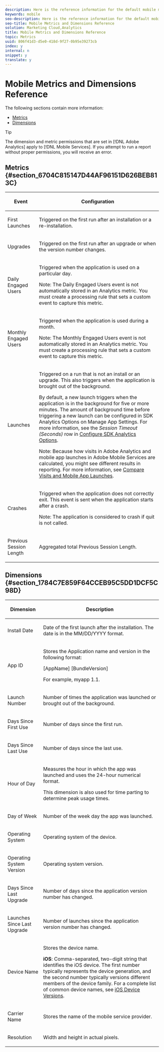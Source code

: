 ```yaml
---
description: Here is the reference information for the default mobile metrics and dimensions.
keywords: mobile
seo-description: Here is the reference information for the default mobile metrics and dimensions.
seo-title: Mobile Metrics and Dimensions Reference
solution: Marketing Cloud,Analytics
title: Mobile Metrics and Dimensions Reference
topic: Metrics
uuid: 806f41d3-d5e0-418d-9f27-0b95e39273cb
index: y
internal: n
snippet: y
translate: y
---
```


# Mobile Metrics and Dimensions Reference

The following sections contain more information: 

* [ Metrics](../../gs/metrics/metrics_reference.md#section_6704C815147D44AF96151D626BEB813C)
* [ Dimensions](../../gs/metrics/metrics_reference.md#section_1784C7E859F64CCEB95C5DD1DCF5C98D)

>[!TIP]
>
>The dimension and metric permissions that are set in [!DNL  Adobe Analytics] apply to [!DNL  Mobile Services]. If you attempt to run a report without proper permissions, you will receive an error. 



## Metrics {#section_6704C815147D44AF96151D626BEB813C}


<table id="table_953334C153F9490ABDB5174E26572C47"> 
 <thead> 
  <tr> 
   <th colname="col01" class="entry"> <p>Event </p> </th> 
   <th colname="col2" class="entry"> <p>Configuration </p> </th> 
  </tr> 
 </thead>
 <tbody> 
  <tr> 
   <td colname="col01"> <p> First Launches </p> </td> 
   <td colname="col2"> <p>Triggered on the first run after an installation or a re-installation. </p> </td> 
  </tr> 
  <tr> 
   <td colname="col01"> <p>Upgrades </p> </td> 
   <td colname="col2"> <p>Triggered on the first run after an upgrade or when the version number changes. </p> </td> 
  </tr> 
  <tr> 
   <td colname="col01"> <p>Daily Engaged Users </p> </td> 
   <td colname="col2"> <p>Triggered when the application is used on a particular day. </p> <p> <p type="tip">Note:  The Daily Engaged Users event is not automatically stored in an Analytics metric. You must create a processing rule that sets a custom event to capture this metric. </p> </p> </td> 
  </tr> 
  <tr> 
   <td colname="col01"> <p>Monthly Engaged Users </p> </td> 
   <td colname="col2"> <p>Triggered when the application is used during a month. </p> <p> <p type="tip">Note:  The Monthly Engaged Users event is not automatically stored in an Analytics metric. You must create a processing rule that sets a custom event to capture this metric. </p> </p> </td> 
  </tr> 
  <tr> 
   <td colname="col01"> <p>Launches </p> </td> 
   <td colname="col2"> <p>Triggered on a run that is not an install or an upgrade. This also triggers when the application is brought out of the background. </p> <p>By default, a new launch triggers when the application is in the background for five or more minutes. The amount of background time before triggering a new launch can be configured in <span class="uicontrol"> SDK Analytics Options</span> on <span class="wintitle"> Manage App Settings</span>. For more information, see the <i>Session Timeout (Seconds)</i> row in <a href="../../c_manage_app_settings/c_mob_confg-app/t_config_analytics/t_config_analytics.md#task_8F9FBCDFB906467DAADA3FBDBBFF54CE" format="dita" scope="local"> Configure SDK Analytics Options</a>. </p> <p> <p type="important">Note: Because how visits in <span class="keyword"> Adobe Analytics</span> and mobile app launches in <span class="keyword"> Adobe Mobile Services</span> are calculated, you might see different results in reporting. For more information, see <a href="https://helpx.adobe.com/analytics/kb/compare-visits-and-mobile-app-launches.html" format="https" scope="external"> Compare Visits and Mobile App Launches</a>. </p> </p> </td> 
  </tr> 
  <tr> 
   <td colname="col01"> <p>Crashes </p> </td> 
   <td colname="col2"> <p>Triggered when the application does not correctly exit. This event is sent when the application starts after a crash. </p> <p> <p type="tip">Note:  The application is considered to crash if quit is not called. </p> </p> </td> 
  </tr> 
  <tr> 
   <td colname="col01"> <p>Previous Session Length </p> </td> 
   <td colname="col2"> <p>Aggregated total Previous Session Length. </p> </td> 
  </tr> 
 </tbody> 
</table>


## Dimensions {#section_1784C7E859F64CCEB95C5DD1DCF5C98D}


<table id="table_2F24CB1C8E8448AE9A94D3AD57C21662"> 
 <thead> 
  <tr> 
   <th colname="col1" class="entry"> <p> Dimension </p> </th> 
   <th colname="col3" class="entry"> <p>Description </p> </th> 
  </tr> 
 </thead>
 <tbody> 
  <tr> 
   <td colname="col1"> <p> Install Date </p> </td> 
   <td colname="col3"> <p>Date of the first launch after the installation. The date is in the <span class="codeph"> MM/DD/YYYY</span> format. </p> </td> 
  </tr> 
  <tr> 
   <td colname="col1"> <p> App ID </p> </td> 
   <td colname="col3"> <p>Stores the Application name and version in the following format: </p> <p> <span class="codeph"> [AppName] [BundleVersion] </span> </p> <p>For example, <span class="codeph"> myapp 1.1</span>. </p> </td> 
  </tr> 
  <tr> 
   <td colname="col1"> <p> Launch Number </p> </td> 
   <td colname="col3"> <p>Number of times the application was launched or brought out of the background. </p> </td> 
  </tr> 
  <tr> 
   <td colname="col1"> <p>Days Since First Use </p> </td> 
   <td colname="col3"> <p>Number of days since the first run. </p> </td> 
  </tr> 
  <tr> 
   <td colname="col1"> <p> Days Since Last Use </p> </td> 
   <td colname="col3"> <p>Number of days since the last use. </p> </td> 
  </tr> 
  <tr> 
   <td colname="col1"> <p> Hour of Day </p> </td> 
   <td colname="col3"> <p>Measures the hour in which the app was launched and uses the 24-hour numerical format. </p> <p>This dimension is also used for time parting to determine peak usage times. </p> </td> 
  </tr> 
  <tr> 
   <td colname="col1"> <p> Day of Week </p> </td> 
   <td colname="col3"> <p>Number of the week day the app was launched. </p> </td> 
  </tr> 
  <tr> 
   <td colname="col1"> <p>Operating System </p> </td> 
   <td colname="col3"> <p>Operating system of the device. </p> </td> 
  </tr> 
  <tr> 
   <td colname="col1"> <p> Operating System Version </p> </td> 
   <td colname="col3"> <p>Operating system version. </p> </td> 
  </tr> 
  <tr> 
   <td colname="col1"> <p> Days Since Last Upgrade </p> </td> 
   <td colname="col3"> <p>Number of days since the application version number has changed. </p> </td> 
  </tr> 
  <tr> 
   <td colname="col1"> <p>Launches Since Last Upgrade </p> </td> 
   <td colname="col3"> <p>Number of launches since the application version number has changed. </p> </td> 
  </tr> 
  <tr> 
   <td colname="col1"> <p>Device Name </p> </td> 
   <td colname="col3"> <p>Stores the device name. </p> <p> <b>iOS</b>: Comma-separated, two-digit string that identifies the iOS device. The first number typically represents the device generation, and the second number typically versions different members of the device family. For a complete list of common device names, see <a href="https://marketing.adobe.com/resources/help/en_US/sc/appmeasurement/ios/index.html?f=device_versions" format="http" scope="external"> iOS Device Versions</a>. </p> </td> 
  </tr> 
  <tr> 
   <td colname="col1"> <p>Carrier Name </p> </td> 
   <td colname="col3"> <p>Stores the name of the mobile service provider. </p> </td> 
  </tr> 
  <tr> 
   <td colname="col1"> <p>Resolution </p> </td> 
   <td colname="col3"> <p> Width and height in actual pixels. </p> </td> 
  </tr> 
 </tbody> 
</table>

